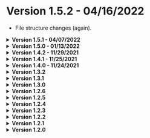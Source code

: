 # Version 1.5.2 - 04/16/2022
- File structure changes (again).

<details>
<summary><b> Version 1.5.1 - 04/07/2022 </b></summary>

Changes to repository README and sorting. It has also been transferred over to a [new org](https://github.com/discord-extensions).
</details>

<details>
<summary><b> Version 1.5.0 - 01/13/2022 </b></summary>

- Fixed theme being broken due to class reroll.
- Minor file structure adjustments.
</details>

<details>
<summary><b> Version 1.4.2 - 11/29/2021 </b></summary>

- Small fix for the nametag width.
- Positioning adjustment for account switcher context menu.
</details>

<details>
<summary><b> Version 1.4.1 - 11/25/2021 </b></summary>

- Fixed some sizing and z-indexing for the userarea container.
- Fixed clear custom emoji to properly display on hover.
</details>

<details>
<summary><b> Version 1.4.0 - 11/24/2021 </b></summary>

- Using a better method for when userarea buttons and nametag shows (aka when you hover on your avatar). This closes **[pull #9](https://github.com/Discord-Theme-Addons/compact-userarea/pull/9)**.
- Changes to the status picker for it to function better when interacting.
- Some minor modifications for better theme compatibility (hopefully). This closes **[issue #7](https://github.com/Discord-Theme-Addons/compact-userarea/issues/7)**.
- Some file structure changes.
- README asset updates.
</details>

<details>
<summary><b> Version 1.3.2 </b></summary>

- A minor rework to use the entire userarea instead of moving things each by each, which helps clean the code for specific os types.
- When you hover on your avatar, the buttons now have a popout animation.
- All animations can now be found in `./src/main/_animations.scss`.
- Some more code "cleanup."
</details>

<details>
<summary><b> Version 1.3.1 </b></summary>

Better native support for [Bottom Bar](https://github.com/Discord-Theme-Addons/bottom-bar) for the recent rework.
</details>

<details>
<summary><b> Version 1.3.0 </b></summary>

- No longer using `@mixins` for os types, made the switch over to `@each` as it's easier to manage with OS types.
- Did a bit of tinkering and redid some things, should be less scuffed.
- Fixed some z-index issues (scuffed way tho cause im too lazy to figure out an actual way). This should resolve part of [issue #5](https://github.com/Discord-Theme-Addons/revamped-userarea/issues/5).
- Some file structure reconstructing.
- Misc changes to the repo itself to make it look a tad bit nicer.
</details>

<details>
<summary><b> Version 1.2.6 </b></summary>

Fixes for where the unread ping indicator wouldn't be positioned properly.
</details>

<details>
<summary><b> Version 1.2.5 </b></summary>

Fixes for when the BD notice pops up for an update.
</details>

<details>
<summary><b> Version 1.2.4 </b></summary>

I really need to learn how to NOT push changes unless I'M CERTAIN that shit is actually completely fixed.. 
- Fixed where on web the height of the name tag container would be 2px too short.
- Made width for name tag container a bit longer.
</details>

<details>
<summary><b> Version 1.2.3 </b></summary>

Positioning fixes for different operating system types.
</details>

<details>
<summary><b> Version 1.2.2 </b></summary>

Positioning fix for the status picker.
</details>

<details>
<summary><b> Version 1.2.1 </b></summary>

Added a separator below the user's avatar.
</details>

<details>
<summary><b> Version 1.2.0 </b></summary>

Recently I have recoded this to use SCSS, mainly for maintainability ~~(and the sake of my sanity).~~ Some other changes are:
- Bottom Bar support is basically gone (or well I won't be maintaining the branch anymore) because I'm too lazy to.
- Fixed where you couldn't quick clear your status.
- Readded back where the name tag would show next to the action buttions. NOTE: You will no longer be able to copy your username.
- Some position adjustmets + cleaner code.
</details>